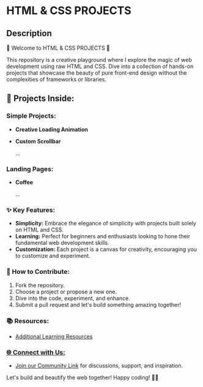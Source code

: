# HTML & CSS PROJECTS

## Description

🚀 Welcome to HTML & CSS PROJECTS 🚀

This repository is a creative playground where I explore the magic of web development using raw HTML and CSS. Dive into a collection of hands-on projects that showcase the beauty of pure front-end design without the complexities of frameworks or libraries.

## 🎨 Projects Inside:

### Simple Projects:
- **Creative Loading Animation** 
- **Custom Scrollbar**

   ...

### Landing Pages:
- **Coffee**
   
   ...

### ✨ Key Features:
- **Simplicity:** Embrace the elegance of simplicity with projects built solely on HTML and CSS.
- **Learning:** Perfect for beginners and enthusiasts looking to hone their fundamental web development skills.
- **Customization:** Each project is a canvas for creativity, encouraging you to customize and experiment.

### 🤝 How to Contribute:
1. Fork the repository.
2. Choose a project or propose a new one.
3. Dive into the code, experiment, and enhance.
4. Submit a pull request and let's build something amazing together!

### 📚 Resources:
- <a href="#" target="_blank"> Additional Learning Resources
<!-- - [W3schools](https://www.w3schools.com/) - Additional Learning Resources -->
<!-- - [Link 2 - Inspirational Websites]
- [Link 3 - Helpful Guides] -->

### 🌐 Connect with Us:
- Join our [Community Link](#) for discussions, support, and inspiration.

Let's build and beautify the web together! Happy coding! 🌈🚀
